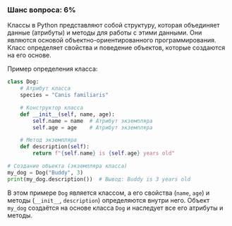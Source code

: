 ### Шанс вопроса: 6%

Классы в Python представляют собой структуру, которая объединяет данные (атрибуты) и методы для работы с этими данными. Они являются основой объектно-ориентированного программирования. Класс определяет свойства и поведение объектов, которые создаются на его основе.

Пример определения класса:
```python
class Dog:
    # Атрибут класса
    species = "Canis familiaris"

    # Конструктор класса
    def __init__(self, name, age):
        self.name = name  # Атрибут экземпляра
        self.age = age    # Атрибут экземпляра

    # Метод экземпляра
    def description(self):
        return f"{self.name} is {self.age} years old"

# Создание объекта (экземпляра класса)
my_dog = Dog("Buddy", 3)
print(my_dog.description())  # Вывод: Buddy is 3 years old
```

В этом примере `Dog` является классом, а его свойства (`name`, `age`) и методы (`__init__`, `description`) определяются внутри него. Объект `my_dog` создаётся на основе класса `Dog` и наследует все его атрибуты и методы.
